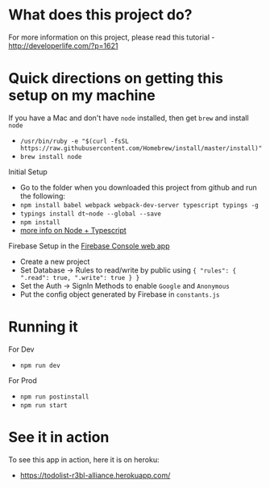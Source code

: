 What does this project do? 
==
For more information on this project, please read this tutorial - http://developerlife.com/?p=1621 

Quick directions on getting this setup on my machine
==
If you have a Mac and don't have `node` installed, then get `brew` and install `node` 
* ```/usr/bin/ruby -e "$(curl -fsSL https://raw.githubusercontent.com/Homebrew/install/master/install)"```
* ```brew install node```

Initial Setup
* Go to the folder when you downloaded this project from github and run the following:
* `npm install babel webpack webpack-dev-server typescript typings -g`
* `typings install dt~node --global --save`
* `npm install`
* [more info on Node + Typescript](https://basarat.gitbooks.io/typescript/content/docs/quick/nodejs.html)

Firebase Setup in the [Firebase Console web app](https://console.firebase.google.com)
* Create a new project
* Set Database -> Rules to read/write by public using ```{
     "rules": {
       ".read": true,
       ".write": true
     }
   }```
* Set the Auth -> SignIn Methods to enable `Google` and `Anonymous`
* Put the config object generated by Firebase in `constants.js`

Running it 
==
For Dev
* `npm run dev`

For Prod
* `npm run postinstall`
* `npm run start`

See it in action
==
To see this app in action, here it is on heroku:
* https://todolist-r3bl-alliance.herokuapp.com/
